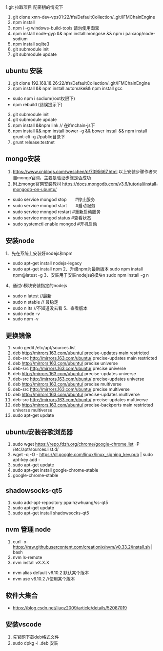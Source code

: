 1.git 拉取项目 配密钥的情况下
  1. git clone xmn-dev-vps01:22/tfs/DefaultCollection/_git/IFMChainEngine
  2. npm install 
  3. npm i -g windows-build-tools
  请勿使用淘宝
  4. npm install node-gyp && npm install mongose && npm i paixaop/node-sodium
  5. npm install sqlite3
  6. git submodule init
  7. git submodule update
## ubuntu 安装
1. git clone 192.168.18.26:22/tfs/DefaultCollection/_git/IFMChainEngine
2. npm install && npm install automake&& npm install gcc
 * sudo npm i sodium(root权限下)
 * npm rebuild (错误提示下)
3. git submodule init
4. git submodule update
5. npm install &&npm link // 在ifmchain-js下
6. npm install && npm install bower -g && bower install  && npm install grunt-cli -g //public目录下
7. grunt release:testnet
## mongo安装
1. https://www.cnblogs.com/weschen/p/7395667.html 
以上安装步骤作者来自mongo官网，主要是验证步骤是否成功
2. 附上mongo官网安装教材 https://docs.mongodb.com/v3.6/tutorial/install-mongodb-on-ubuntu/
* sudo service mongod stop　　#停止服务
* sudo service mongod start　　#启动服务
* sudo service mongod restart #重新启动服务
* sudo service mongod status #查看状态
* sudo systemctl enable mongod #开机启动
## 安装node
1、先在系统上安装好nodejs和npm
* sudo apt-get install nodejs-legacy
* sudo apt-get install npm
2、升级npm为最新版本
sudo npm install npm@latest -g
3、安装用于安装nodejs的模块n
sudo npm install -g n

4、通过n模块安装指定的nodejs
* sudo n latest //最新  
* sudo n stable // 最稳定
* sudo n lts //不知道没去看
5、查看版本
* sudo node -v
* sudo npm -v
## 更换镜像 
1. sudo gedit /etc/apt/sources.list 
2. deb http://mirrors.163.com/ubuntu/ precise-updates main restricted
3. deb-src http://mirrors.163.com/ubuntu/ precise-updates main restricted
4. deb http://mirrors.163.com/ubuntu/ precise universe
5. deb-src http://mirrors.163.com/ubuntu/ precise universe
6. deb http://mirrors.163.com/ubuntu/ precise-updates universe
7. deb-src http://mirrors.163.com/ubuntu/ precise-updates universe
8. deb http://mirrors.163.com/ubuntu/ precise multiverse
9. deb-src http://mirrors.163.com/ubuntu/ precise multiverse
10. deb http://mirrors.163.com/ubuntu/ precise-updates multiverse
11. deb-src http://mirrors.163.com/ubuntu/ precise-updates multiverse
12. deb http://mirrors.163.com/ubuntu/ precise-backports main restricted universe multiverse
13. sudo apt-get update
## ubuntu安装谷歌浏览器
1. sudo wget https://repo.fdzh.org/chrome/google-chrome.list -P /etc/apt/sources.list.d/
2. wget -q -O - https://dl.google.com/linux/linux_signing_key.pub  | sudo apt-key add -
3. sudo apt-get update
4. sudo apt-get install google-chrome-stable
5. google-chrome-stable
## shadowsocks-qt5 
1. sudo add-apt-repository ppa:hzwhuang/ss-qt5
2. sudo apt-get update
3. sudo apt-get install shadowsocks-qt5
## nvm 管理 node
1. curl -o- https://raw.githubusercontent.com/creationix/nvm/v0.33.2/install.sh | bash
2. nvm ls-remote
3. nvm install vX.X.X 
*  nvm alias default v6.10.2 默认某个版本
* nvm use v6.10.2 //使用某个版本
## 软件大集合 
* https://blog.csdn.net/liuqz2009/article/details/52087019
## 安装vscode
1. 先官网下载deb格式文件
2. sudo dpkg -i <file>.deb 安装
